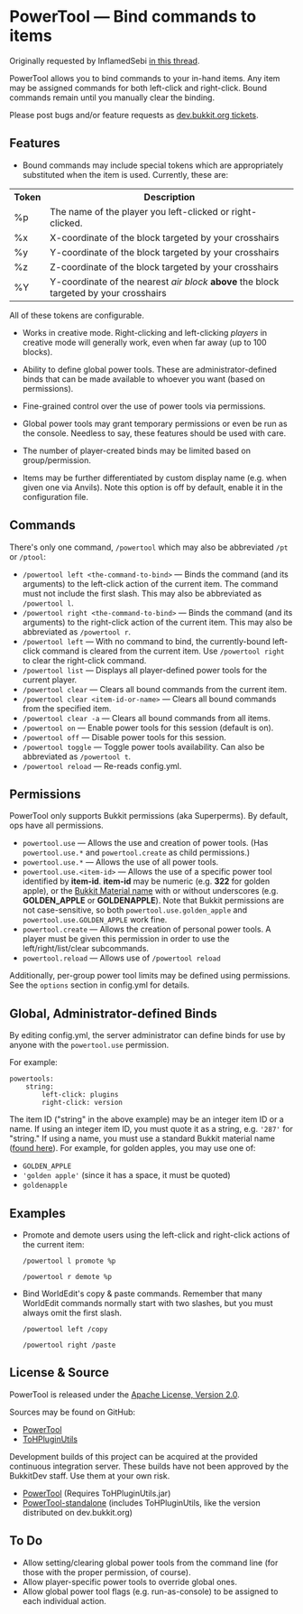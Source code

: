 # PowerTool &mdash; Bind commands to items #

Originally requested by InflamedSebi [in this thread](http://forums.bukkit.org/threads/powertool-single.39309/).

PowerTool allows you to bind commands to your in-hand items. Any item may be assigned commands for both left-click and right-click. Bound commands remain until you manually clear the binding.

Please post bugs and/or feature requests as [dev.bukkit.org tickets](http://dev.bukkit.org/server-mods/powertool/tickets/).

## Features ##

*   Bound commands may include special tokens which are appropriately substituted when the item is used. Currently, these are:

<table>
  <tr>
    <th>Token</th>
    <th>Description</th>
  </tr>
  <tr>
    <td>%p</td>
    <td>The name of the player you left-clicked or right-clicked.</td>
  </tr>
  <tr>
    <td>%x</td>
    <td>X-coordinate of the block targeted by your crosshairs</td>
  </tr>
  <tr>
    <td>%y</td>
    <td>Y-coordinate of the block targeted by your crosshairs</td>
  </tr>
  <tr>
    <td>%z</td>
    <td>Z-coordinate of the block targeted by your crosshairs</td>
  </tr>
  <tr>
    <td>%Y</td>
    <td>Y-coordinate of the nearest <i>air block</i> <b>above</b> the block targeted by your crosshairs</td>
  </tr>
</table>

All of these tokens are configurable.

*   Works in creative mode. Right-clicking and left-clicking *players* in creative mode will generally work, even when far away (up to 100 blocks).

*   Ability to define global power tools. These are administrator-defined binds that can be made available to whoever you want (based on permissions).

*   Fine-grained control over the use of power tools via permissions.

*   Global power tools may grant temporary permissions or even be run as the console. Needless to say, these features should be used with care.

*   The number of player-created binds may be limited based on group/permission.

*   Items may be further differentiated by custom display name (e.g. when given one via Anvils). Note this option is off by default, enable it in the configuration file.

## Commands ##

There's only one command, `/powertool` which may also be abbreviated `/pt` or `/ptool`:

*   `/powertool left <the-command-to-bind>` &mdash; Binds the command (and its arguments) to the left-click action of the current item. The command must not include the first slash. This may also be abbreviated as `/powertool l`.
*   `/powertool right <the-command-to-bind>` &mdash; Binds the command (and its arguments) to the right-click action of the current item. This may also be abbreviated as `/powertool r`.
*   `/powertool left` &mdash; With no command to bind, the currently-bound left-click command is cleared from the current item. Use `/powertool right` to clear the right-click command.
*   `/powertool list` &mdash; Displays all player-defined power tools for the current player.
*   `/powertool clear` &mdash; Clears all bound commands from the current item.
*   `/powertool clear <item-id-or-name>` &mdash; Clears all bound commands from the specified item.
*   `/powertool clear -a` &mdash; Clears all bound commands from all items.
*   `/powertool on` &mdash; Enable power tools for this session (default is on).
*   `/powertool off` &mdash; Disable power tools for this session.
*   `/powertool toggle` &mdash; Toggle power tools availability. Can also be abbreviated as `/powertool t`.
*   `/powertool reload` &mdash; Re-reads config.yml.

## Permissions ##

PowerTool only supports Bukkit permissions (aka Superperms). By default, ops have all permissions.

*   `powertool.use` &mdash; Allows the use and creation of power tools. (Has `powertool.use.*` and `powertool.create` as child permissions.)
*   `powertool.use.*` &mdash; Allows the use of all power tools.
*   `powertool.use.<item-id>` &mdash; Allows the use of a specific power tool identified by **item-id**. **item-id** may be numeric (e.g. **322** for golden apple), or the [Bukkit Material name](https://github.com/Bukkit/Bukkit/blob/master/src/main/java/org/bukkit/Material.java) with or without underscores (e.g. **GOLDEN_APPLE** or **GOLDENAPPLE**). Note that Bukkit permissions are not case-sensitive, so both `powertool.use.golden_apple` and `powertool.use.GOLDEN_APPLE` work fine.
*   `powertool.create` &mdash; Allows the creation of personal power tools. A player must be given this permission in order to use the left/right/list/clear subcommands.
*   `powertool.reload` &mdash; Allows use of `/powertool reload`

Additionally, per-group power tool limits may be defined using permissions. See the `options` section in config.yml for details.

## Global, Administrator-defined Binds ##

By editing config.yml, the server administrator can define binds for use by anyone with the `powertool.use` permission.

For example:

    powertools:
	    string:
		    left-click: plugins
			right-click: version

The item ID ("string" in the above example) may be an integer item ID or a name. If using an integer item ID, you must quote it as a string, e.g. `'287'` for "string." If using a name, you must use a standard Bukkit material name ([found here](https://github.com/Bukkit/Bukkit/blob/master/src/main/java/org/bukkit/Material.java)). For example, for golden apples, you may use one of:

*   `GOLDEN_APPLE`
*   `'golden apple'` (since it has a space, it must be quoted)
*   `goldenapple`

## Examples ##

*   Promote and demote users using the left-click and right-click actions of the current item:

    `/powertool l promote %p`

    `/powertool r demote %p`

*   Bind WorldEdit's copy & paste commands. Remember that many WorldEdit commands normally start with two slashes, but you must always omit the first slash.

    `/powertool left /copy`
	
	`/powertool right /paste`

## License & Source ##

PowerTool is released under the [Apache License, Version 2.0](http://www.apache.org/licenses/LICENSE-2.0).

Sources may be found on GitHub:

*   [PowerTool](https://github.com/ZerothAngel/PowerTool)
*   [ToHPluginUtils](https://github.com/ZerothAngel/ToHPluginUtils)

Development builds of this project can be acquired at the provided continuous integration server. 
These builds have not been approved by the BukkitDev staff. Use them at your own risk.

*   [PowerTool](http://ci.tyrannyofheaven.org/job/PowerTool/) (Requires ToHPluginUtils.jar)
*   [PowerTool-standalone](http://ci.tyrannyofheaven.org/job/PowerTool-standalone/) (includes ToHPluginUtils, like the version distributed on dev.bukkit.org)

## To Do ##

*   Allow setting/clearing global power tools from the command line (for those with the proper permission, of course).
*   Allow player-specific power tools to override global ones.
*   Allow global power tool flags (e.g. run-as-console) to be assigned to each individual action.
